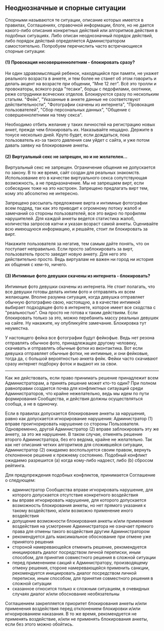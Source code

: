 ## Неоднозначные и спорные ситуации 

Спорными называются те ситуации, описание которых имеется в правилах, Соглашениях, справочной информации, блоге, но не дается какого-либо описания конкретных действий или алгоритмов действия в подобных ситуациях. Либо описан неоднозначный порядок действий, либо порядок действий определяется Администратором самостоятельно. Попробуем перечислить часто встречающиеся спорные ситуации:

#### (1) Провокация несовершеннолетним - блокировать сразу?
 Ни один здравомыслящий ребенок, находящийся при памяти, не укажет реального возраста в анкете, и тем более не станет об этом говорить и делать акцент на возрасте при общении, "Мне 12 лет". Всё это тролли и провокаторы, всякого рода "тесаки", борцы с педофилами, охотники, реже сотрудники всяческих отделов. Блокируются сразу по нескольким статьям. "Фейк", "Указанные в анкете данные не соответствуют действительности", "Фотографии скачены из интернета", "Провокация пользователей", "Сбор персональных данных", "Общение с совершеннолетними на тему секса". 

Необходимо отбить желание у таких личностей на регистрацию новых анкет, прежде чем блокировать их. Наказывайте нещадно. Держите в тонусе несколько дней. Круто будет, если дождаться, пока пользователь из-за такого давления сам уйдет с сайта, и уже потом давать заявку на блокирование анкеты. 

#### (2) Виртуальный секс не запрещен, но и не желателен...
Виртуальный секс не запрещен. Ограничение общения не допускается по закону. В то же время, сайт создан для реальных знакомств. Использование его в качестве виртуального секса сопутствующая возможность, а не предназначение. Мы не запрещаем вирт, если собеседник тоже на это настроен. Запрещено предлагать вирт тем, кому это абсолютно не интересно.

Запрещено рассылать предложение вирта и интимные фотографии всем подряд, так как это приводит к огромному потоку жалоб и замечаний со стороны пользователей, все это видно по профилям нарушителей. Для каждой анкеты ведется статистика жалоб, количества запросов капчи и указан возраст самой анкеты. Оценивайте всю имеющуюся информацию, и решайте, стоит ли блокировать за вирт.

Накажите пользователя за негатив, тем самым дайте понять, что он поступает неправильно. Если просто заблокировать за вирт, пользователь просто заведет новую анкету. Для него это действительно просто. Ведь виртуалам не важен ни город ни история их общения с кем-то, ничего.

#### (3) Интимные фото девушки скачены из интернета - блокировать?
Интимные фото девушки скачены из интернета. Не стоит полагать, что все девушки готовы делать интим фото и отправлять их всем желающим. Вполне разумна ситуация, когда девушка отправляет обычную фотографию свою, настоящую, а в качестве интимной выбирает подходящее фото в интернете, которое имеет все сходства с "реальностью". Она просто не готова к таким действиям. Если блокировать только за это, можно перебанить массу реальных девушек на сайте. Ну накажите, ну опубликуйте замечание. Блокировка тут неуместна.

У настоящего фейка все фотографии будут фейкофые. Ведь нет резона отправлять обычное фото, принадлежащее другому человеку, скачивать и отправлять обычные фотки из вконтактика. Вот если девушка отправляет обычные фотки, не интимные, и они фейковые, тогда да, с большой вероятностью анкета фейк. Фейки часто скачивают сразу интернет подборку фоток и выдают их за свои. 

---

Как же действовать, если право принимать решение принадлежит всем Администраторам, а принять решение может кто-то один? При полном равноправии создается почва для конфликтных ситауаций среди Администраторов, что крайне нежелательно, ведь мы идем по пути формирования Сообщества, и действия должны осуществляться сообща, а не в одиночку.


Если в правилах допускается блокирование анкеты за нарушения, равно как допускается игнорирование нарушения: Администратор (1) вправе проигнорировать нарушение со стороны Пользователя. Одновременно, другой Администратор (2) вправе заблокировать эту же анкету, за это же нарушение. В таком случае, отменять решение второго Администратора, без его ведома, крайне не желательно. Так как нет описания четких алгоритмов для сложившейся ситуации, Администратор (2) ожидаемо воспользуется своим правом, вернуть отклоненное решение к прежнему состоянию. Подобный конфликт ожидаемо разрешится (a) когда кому-либо надоест, либо (b) сбросом рейтинга.

Для предупреждения подобных конфликтов, принимается Соглашение о следующем:
- администратор Сообщества вправе игнорировать нарушение, для которого допускается отсутствие конкретного воздействия
- вы вправе игнорировать нарушение, для которого допускается возможность блокирования анкеты, но нет прямого указания к такому воздействию, и/или возможно применение иного воздействия
- допущение возможности блокирования анкеты и/или применения воздействия на усмотрение Администратора не означает прямого права для отмены такого воздействия другим Администратором
- рекомендуется дать максимальное обоснование при отмене уже принятого решения
- стороной намеревающейся отменить решение, рекомендуется инициировать диалог посредством личной переписки, иным способом, для принятия совместного решения в сложной ситуации
- перед применением сакций к Администратору, производящему отмену решения, стороне намеревающейся применить санкции, рекомендуется инициировать диалог посредством личной переписки, иным способом, для принятия совместного решения в сложной ситуации
- сказанное относится только к сложным ситуациям, в очевидных случаях диалог и/или обоснование необязательны

Соглашением закрепляется приоритет блокирования анкеты и/или применения воздействия перед отклонением блокировки и/или игнорированием наказания. В то же время, рекомендуется не применять воздействие, и/или не применять блокирования анкеты, если без этого можно обойтись.


